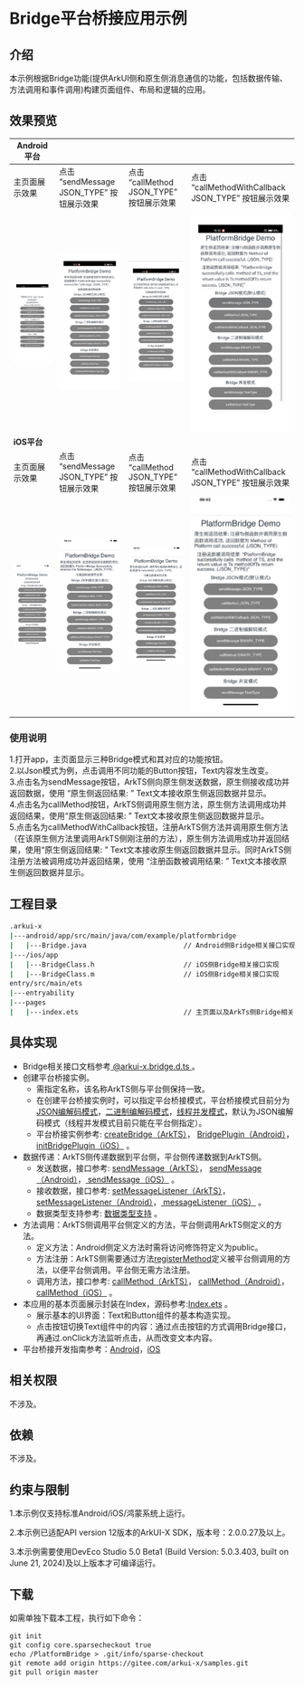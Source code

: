 # Bridge平台桥接应用示例
## 介绍

本示例根据Bridge功能(提供ArkUI侧和原生侧消息通信的功能，包括数据传输、方法调用和事件调用)构建页面组件、布局和逻辑的应用。

## 效果预览

| Android平台                                                  |                                                              |                                                              |                                                              |
| ------------------------------------------------------------ | ------------------------------------------------------------ | ------------------------------------------------------------ | ------------------------------------------------------------ |
| 主页面展示效果                                               | 点击 “sendMessage JSON_TYPE” 按钮展示效果                    | 点击 “callMethod JSON_TYPE” 按钮展示效果                     | 点击 “callMethodWithCallback JSON_TYPE” 按钮展示效果         |
| <img src="./screenshots/devices/android_main.jpg" alt="android_main" /> | <img src="./screenshots/devices/android_state1.jpg" alt="android_state1" /> | <img src="./screenshots/devices/android_state2.jpg" alt="android_state2" /> | <img src="./screenshots/devices/android_state3.jpg" alt="android_state3" /> |
| **iOS平台**                                                  |                                                              |                                                              |                                                              |
| 主页面展示效果                                               | 点击 “sendMessage JSON_TYPE” 按钮展示效果                    | 点击 “callMethod JSON_TYPE” 按钮展示效果                     | 点击 “callMethodWithCallback JSON_TYPE” 按钮展示效果         |
| <img src="./screenshots/devices/iOS_main.jpg" alt="iOS_main" /> | <img src="./screenshots/devices/iOS_state1.jpg" alt="iOS_state1" /> | <img src="./screenshots/devices/iOS_state2.jpg" alt="iOS_state2" /> | <img src="./screenshots/devices/iOS_state3.jpg" alt="iOS_state3" /> |



### 使用说明

1.打开app，主页面显示三种Bridge模式和其对应的功能按钮。<br>
2.以Json模式为例，点击调用不同功能的Button按钮，Text内容发生改变。<br>
3.点击名为sendMessage按钮，ArkTS侧向原生侧发送数据，原生侧接收成功并返回数据，使用 “原生侧返回结果: ” Text文本接收原生侧返回数据并显示。<br>
4.点击名为callMethod按钮，ArkTS侧调用原生侧方法，原生侧方法调用成功并返回结果，使用“原生侧返回结果: ” Text文本接收原生侧返回数据并显示。<br>
5.点击名为callMethodWithCallback按钮，注册ArkTS侧方法并调用原生侧方法（在该原生侧方法里调用ArkTS侧刚注册的方法），原生侧方法调用成功并返回结果，使用“原生侧返回结果: ” Text文本接收原生侧返回数据并显示。同时ArkTS侧注册方法被调用成功并返回结果，使用 “注册函数被调用结果: ” Text文本接收原生侧返回数据并显示。<br>

## 工程目录

```bash
.arkui-x
|---android/app/src/main/java/com/example/platformbridge
|   |---Bridge.java	         			   // Android侧Bridge相关接口实现
|---/ios/app
|   |---BridgeClass.h	         		   // iOS侧Bridge相关接口实现
|   |---BridgeClass.m	         		   // iOS侧Bridge相关接口实现
entry/src/main/ets
|---entryability
|---pages
|   |---index.ets                          // 主页面以及ArkTs侧Bridge相关接口实现
```

## 具体实现

* Bridge相关接口文档参考[ @arkui-x.bridge.d.ts ](https://gitee.com/arkui-x/docs/blob/master/zh-cn/application-dev/reference/apis/js-apis-bridge.md) 。
* 创建平台桥接实例。
  * 需指定名称，该名称ArkTS侧与平台侧保持一致。
  * 在创建平台桥接实例时，可以指定平台桥接模式，平台桥接模式目前分为[JSON编解码模式](https://gitee.com/arkui-x/docs/blob/master/zh-cn/application-dev/reference/apis/js-apis-bridge.md#bridgetype)，[二进制编解码模式](https://gitee.com/arkui-x/docs/blob/master/zh-cn/application-dev/reference/apis/js-apis-bridge.md#bridgetype)，[线程并发模式](https://gitee.com/arkui-x/docs/blob/master/zh-cn/application-dev/reference/arkui-for-android/BridgePlugin.md#taskoption%E7%B1%BB11)，默认为JSON编解码模式（线程并发模式目前只能在平台侧指定）。
  * 平台桥接实例参考: [createBridge（ArkTS）](https://gitee.com/arkui-x/docs/blob/master/zh-cn/application-dev/reference/apis/js-apis-bridge.md#createbridge)， [BridgePlugin（Android）](https://gitee.com/arkui-x/docs/blob/master/zh-cn/application-dev/reference/arkui-for-android/BridgePlugin.md#bridgeplugin11)，[initBridgePlugin（iOS）](https://gitee.com/arkui-x/docs/blob/master/zh-cn/application-dev/reference/arkui-for-ios/BridgePlugin.md#initbridgeplugin11) 。
* 数据传递：ArkTS侧传递数据到平台侧，平台侧传递数据到ArkTS侧。
  * 发送数据，接口参考: [sendMessage（ArkTS）](https://gitee.com/arkui-x/docs/blob/master/zh-cn/application-dev/reference/apis/js-apis-bridge.md#sendmessage)， [sendMessage（Android）](https://gitee.com/arkui-x/docs/blob/master/zh-cn/application-dev/reference/arkui-for-android/BridgePlugin.md#sendmessage)，[ sendMessage（iOS）](https://gitee.com/arkui-x/docs/blob/master/zh-cn/application-dev/reference/arkui-for-ios/BridgePlugin.md#sendmessage) 。
  * 接收数据，接口参考: [setMessageListener（ArkTS）](https://gitee.com/arkui-x/docs/blob/master/zh-cn/application-dev/reference/apis/js-apis-bridge.md#setmessagelistener)， [setMessageListener（Android）](https://gitee.com/arkui-x/docs/blob/master/zh-cn/application-dev/reference/arkui-for-android/BridgePlugin.md#setmessagelistener)，[ messageListener（iOS）](https://gitee.com/arkui-x/docs/blob/master/zh-cn/application-dev/reference/arkui-for-ios/BridgePlugin.md#messagelistener) 。
  * 数据类型支持参考: [数据类型支持](https://gitee.com/arkui-x/docs/blob/master/zh-cn/application-dev/quick-start/platform-bridge-introduction.md#数据类型支持) 。
* 方法调用：ArkTS侧调用平台侧定义的方法，平台侧调用ArkTS侧定义的方法。
  * 定义方法：Android侧定义方法时需将访问修饰符定义为public。
  * 方法注册：ArkTS侧需要通过方法[registerMethod](https://gitee.com/arkui-x/docs/blob/master/zh-cn/application-dev/reference/apis/js-apis-bridge.md#registermethod)定义被平台侧调用的方法，以便平台侧调用。平台侧无需方法注册。
  * 调用方法，接口参考: [callMethod（ArkTS）](https://gitee.com/arkui-x/docs/blob/master/zh-cn/application-dev/reference/apis/js-apis-bridge.md#callmethod)， [callMethod（Android）](https://gitee.com/arkui-x/docs/blob/master/zh-cn/application-dev/reference/arkui-for-android/BridgePlugin.md#callmethod)，[ callMethod（iOS）](https://gitee.com/arkui-x/docs/blob/master/zh-cn/application-dev/reference/arkui-for-ios/BridgePlugin.md#callmethod) 。
* 本应用的基本页面展示封装在Index，源码参考:[Index.ets](entry/src/main/ets/pages/Index.ets) 。
  * 展示基本的UI界面：Text和Button组件的基本构造实现。
  * 点击按钮切换Text组件中的内容：通过点击按钮的方式调用Bridge接口，再通过.onClick方法监听点击，从而改变文本内容。
* 平台桥接开发指南参考：[Android](https://gitee.com/arkui-x/docs/blob/master/zh-cn/application-dev/tutorial/how-to-use-bridge-on-android.md)，[iOS](https://gitee.com/arkui-x/docs/blob/master/zh-cn/application-dev/tutorial/how-to-use-bridge-on-ios.md)

## 相关权限

不涉及。 

## 依赖

不涉及。

## 约束与限制

1.本示例仅支持标准Android/iOS/鸿蒙系统上运行。<br>

2.本示例已适配API version 12版本的ArkUI-X SDK，版本号：2.0.0.27及以上。<br>

3.本示例需要使用DevEco Studio 5.0 Beta1 (Build Version: 5.0.3.403, built on June 21, 2024)及以上版本才可编译运行。

##  下载

如需单独下载本工程，执行如下命令：

```
git init
git config core.sparsecheckout true
echo /PlatformBridge > .git/info/sparse-checkout
git remote add origin https://gitee.com/arkui-x/samples.git
git pull origin master
```


